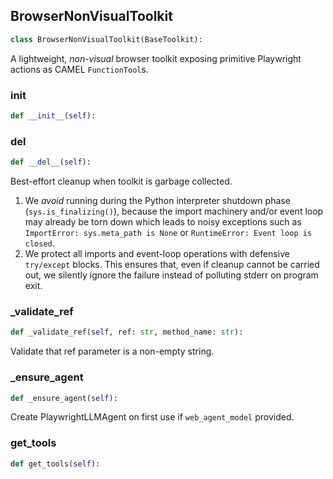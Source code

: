 <a id="camel.toolkits.non_visual_browser_toolkit.browser_non_visual_toolkit"></a>

<a id="camel.toolkits.non_visual_browser_toolkit.browser_non_visual_toolkit.BrowserNonVisualToolkit"></a>

## BrowserNonVisualToolkit

```python
class BrowserNonVisualToolkit(BaseToolkit):
```

A lightweight, *non-visual* browser toolkit exposing primitive
Playwright actions as CAMEL `FunctionTool`s.

<a id="camel.toolkits.non_visual_browser_toolkit.browser_non_visual_toolkit.BrowserNonVisualToolkit.__init__"></a>

### __init__

```python
def __init__(self):
```

<a id="camel.toolkits.non_visual_browser_toolkit.browser_non_visual_toolkit.BrowserNonVisualToolkit.__del__"></a>

### __del__

```python
def __del__(self):
```

Best-effort cleanup when toolkit is garbage collected.

1. We *avoid* running during the Python interpreter shutdown phase
(`sys.is_finalizing()`), because the import machinery and/or event
loop may already be torn down which leads to noisy exceptions such
as `ImportError: sys.meta_path is None` or
`RuntimeError: Event loop is closed`.
2. We protect all imports and event-loop operations with defensive
`try/except` blocks.  This ensures that, even if cleanup cannot be
carried out, we silently ignore the failure instead of polluting
stderr on program exit.

<a id="camel.toolkits.non_visual_browser_toolkit.browser_non_visual_toolkit.BrowserNonVisualToolkit._validate_ref"></a>

### _validate_ref

```python
def _validate_ref(self, ref: str, method_name: str):
```

Validate that ref parameter is a non-empty string.

<a id="camel.toolkits.non_visual_browser_toolkit.browser_non_visual_toolkit.BrowserNonVisualToolkit._ensure_agent"></a>

### _ensure_agent

```python
def _ensure_agent(self):
```

Create PlaywrightLLMAgent on first use if `web_agent_model`
provided.

<a id="camel.toolkits.non_visual_browser_toolkit.browser_non_visual_toolkit.BrowserNonVisualToolkit.get_tools"></a>

### get_tools

```python
def get_tools(self):
```
